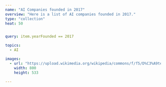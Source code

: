 ```yaml
---
name: "AI Companies founded in 2017"
overview: "Here is a list of AI companies founded in 2017."
type: "collection"
heat: 50


query: item.yearFounded == 2017

topics:
  - AI

images:
  - url: "https://upload.wikimedia.org/wikipedia/commons/f/f5/D%C3%A9tection_de_personne_-_exemple_3.jpg"
    width: 800
    height: 533

---
```


